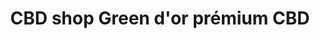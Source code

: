 ---
title: "CBD shop Green d'or prémium CBD"
url: /breteuil/cbd-shop-green-dor-premium-cbd/
shop: cannabis
---
